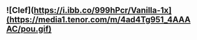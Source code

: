 ## ![Clef](https://i.ibb.co/999hPcr/Vanilla-1x](https://media1.tenor.com/m/4ad4Tg951_4AAAAC/pou.gif)
